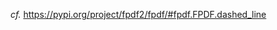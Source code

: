 _cf._ https://pypi.org/project/fpdf2/fpdf/#fpdf.FPDF.dashed_line

<script>
// Migrating Markdown doc to docstrings - cf. https://github.com/PyFPDF/fpdf2/issues/31
window.location = 'https://pypi.org/project/fpdf2/fpdf/#fpdf.FPDF.link'
</script>
